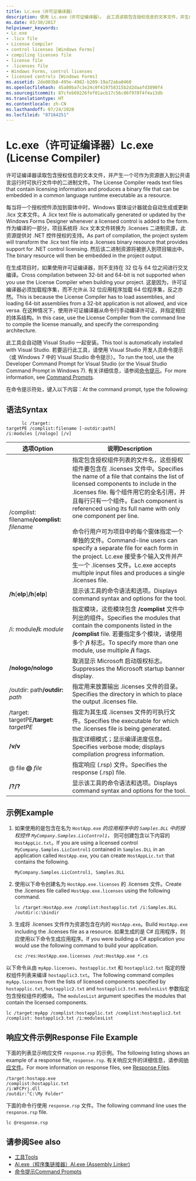 ```yaml
---
title: Lc.exe（许可证编译器）
description: 使用 Lc.exe（许可证编译器）。 此工具读取包含授权信息的文本文件，并生成一个二进制文件作为资源嵌入到 CLR 可执行文件中。
ms.date: 03/30/2017
helpviewer_keywords:
- Lc.exe
- .licx file
- License Compiler
- control licenses [Windows Forms]
- compiling licenses file
- license file
- .licenses file
- Windows Forms, control licenses
- licensed controls [Windows Forms]
ms.assetid: 2de803b8-495e-4982-b209-19a72aba0460
ms.openlocfilehash: 45a80ba7c3e24c0f419758315b2d2daafd3890f4
ms.sourcegitcommit: 87cfeb69226fef01acb17c56c86f978f4f4a13db
ms.translationtype: HT
ms.contentlocale: zh-CN
ms.lasthandoff: 07/24/2020
ms.locfileid: "87164251"
---
```

# <a name="lcexe-license-compiler"></a><span data-ttu-id="77a79-104">Lc.exe（许可证编译器）</span><span class="sxs-lookup"><span data-stu-id="77a79-104">Lc.exe (License Compiler)</span></span>
<span data-ttu-id="77a79-105">许可证编译器读取包含授权信息的文本文件，并产生一个可作为资源嵌入到公共语言运行时可执行文件中的二进制文件。</span><span class="sxs-lookup"><span data-stu-id="77a79-105">The License Compiler reads text files that contain licensing information and produces a binary file that can be embedded in a common language runtime executable as a resource.</span></span>  
  
 <span data-ttu-id="77a79-106">每当将一个授权控件添加到窗体中时，Windows 窗体设计器就会自动生成或更新 .licx 文本文件。</span><span class="sxs-lookup"><span data-stu-id="77a79-106">A .licx text file is automatically generated or updated by the Windows Forms Designer whenever a licensed control is added to the form.</span></span> <span data-ttu-id="77a79-107">作为编译的一部分，项目系统将 .licx 文本文件转换为 .licenses 二进制资源，此资源提供对 .NET 控件授权的支持。</span><span class="sxs-lookup"><span data-stu-id="77a79-107">As part of compilation, the project system will transform the .licx text file into a .licenses binary resource that provides support for .NET control licensing.</span></span> <span data-ttu-id="77a79-108">然后该二进制资源将被嵌入到项目输出中。</span><span class="sxs-lookup"><span data-stu-id="77a79-108">The binary resource will then be embedded in the project output.</span></span>  
  
 <span data-ttu-id="77a79-109">在生成项目时，如果使用许可证编译器，则不支持在 32 位与 64 位之间进行交叉编译。</span><span class="sxs-lookup"><span data-stu-id="77a79-109">Cross compilation between 32-bit and 64-bit is not supported when you use the License Compiler when building your project.</span></span> <span data-ttu-id="77a79-110">这是因为，许可证编译器必须加载程序集，而不允许从 32 位应用程序加载 64 位程序集，反之亦然。</span><span class="sxs-lookup"><span data-stu-id="77a79-110">This is because the License Compiler has to load assemblies, and loading 64-bit assemblies from a 32-bit application is not allowed, and vice versa.</span></span> <span data-ttu-id="77a79-111">在这种情况下，使用许可证编译器从命令行手动编译许可证，并指定相应的体系结构。</span><span class="sxs-lookup"><span data-stu-id="77a79-111">In this case, use the License Compiler from the command line to compile the license manually, and specify the corresponding architecture.</span></span>  
  
 <span data-ttu-id="77a79-112">此工具会自动随 Visual Studio 一起安装。</span><span class="sxs-lookup"><span data-stu-id="77a79-112">This tool is automatically installed with Visual Studio.</span></span> <span data-ttu-id="77a79-113">若要运行此工具，请使用 Visual Studio 开发人员命令提示（或 Windows 7 中的 Visual Studio 命令提示）。</span><span class="sxs-lookup"><span data-stu-id="77a79-113">To run the tool, use the Developer Command Prompt for Visual Studio (or the Visual Studio Command Prompt in Windows 7).</span></span> <span data-ttu-id="77a79-114">有关详细信息，请参阅[命令提示](developer-command-prompt-for-vs.md)。</span><span class="sxs-lookup"><span data-stu-id="77a79-114">For more information, see [Command Prompts](developer-command-prompt-for-vs.md).</span></span>  
  
 <span data-ttu-id="77a79-115">在命令提示符处，键入以下内容：</span><span class="sxs-lookup"><span data-stu-id="77a79-115">At the command prompt, type the following:</span></span>  
  
## <a name="syntax"></a><span data-ttu-id="77a79-116">语法</span><span class="sxs-lookup"><span data-stu-id="77a79-116">Syntax</span></span>  
  
```console
      lc /target:  
targetPE /complist:filename [-outdir:path]  
/i:modules [/nologo] [/v]  
```  
  
|<span data-ttu-id="77a79-117">选项</span><span class="sxs-lookup"><span data-stu-id="77a79-117">Option</span></span>|<span data-ttu-id="77a79-118">说明</span><span class="sxs-lookup"><span data-stu-id="77a79-118">Description</span></span>|  
|------------|-----------------|  
|<span data-ttu-id="77a79-119">/complist: filename</span><span class="sxs-lookup"><span data-stu-id="77a79-119">**/complist:** *filename*</span></span>|<span data-ttu-id="77a79-120">指定包含授权组件列表的文件名，这些授权组件要包含在 .licenses 文件中。</span><span class="sxs-lookup"><span data-stu-id="77a79-120">Specifies the name of a file that contains the list of licensed components to include in the .licenses file.</span></span> <span data-ttu-id="77a79-121">每个组件用它的全名引用，并且每行只有一个组件。</span><span class="sxs-lookup"><span data-stu-id="77a79-121">Each component is referenced using its full name with only one component per line.</span></span><br /><br /> <span data-ttu-id="77a79-122">命令行用户可为项目中的每个窗体指定一个单独的文件。</span><span class="sxs-lookup"><span data-stu-id="77a79-122">Command-line users can specify a separate file for each form in the project.</span></span> <span data-ttu-id="77a79-123">Lc.exe 接受多个输入文件并产生一个 .licenses 文件。</span><span class="sxs-lookup"><span data-stu-id="77a79-123">Lc.exe accepts multiple input files and produces a single .licenses file.</span></span>|  
|<span data-ttu-id="77a79-124">**/h**[**elp**]</span><span class="sxs-lookup"><span data-stu-id="77a79-124">**/h**[**elp**]</span></span>|<span data-ttu-id="77a79-125">显示该工具的命令语法和选项。</span><span class="sxs-lookup"><span data-stu-id="77a79-125">Displays command syntax and options for the tool.</span></span>|  
|<span data-ttu-id="77a79-126">/i: module</span><span class="sxs-lookup"><span data-stu-id="77a79-126">**/i:** *module*</span></span>|<span data-ttu-id="77a79-127">指定模块，这些模块包含 **/complist** 文件中列出的组件。</span><span class="sxs-lookup"><span data-stu-id="77a79-127">Specifies the modules that contain the components listed in the **/complist** file.</span></span> <span data-ttu-id="77a79-128">若要指定多个模块，请使用多个 **/i** 标志。</span><span class="sxs-lookup"><span data-stu-id="77a79-128">To specify more than one module, use multiple **/i** flags.</span></span>|  
|<span data-ttu-id="77a79-129">**/nologo**</span><span class="sxs-lookup"><span data-stu-id="77a79-129">**/nologo**</span></span>|<span data-ttu-id="77a79-130">取消显示 Microsoft 启动版权标志。</span><span class="sxs-lookup"><span data-stu-id="77a79-130">Suppresses the Microsoft startup banner display.</span></span>|  
|<span data-ttu-id="77a79-131">/outdir: path</span><span class="sxs-lookup"><span data-stu-id="77a79-131">**/outdir:** *path*</span></span>|<span data-ttu-id="77a79-132">指定用来放置输出 .licenses 文件的目录。</span><span class="sxs-lookup"><span data-stu-id="77a79-132">Specifies the directory in which to place the output .licenses file.</span></span>|  
|<span data-ttu-id="77a79-133">/target: targetPE</span><span class="sxs-lookup"><span data-stu-id="77a79-133">**/target:** *targetPE*</span></span>|<span data-ttu-id="77a79-134">指定为其生成 .licenses 文件的可执行文件。</span><span class="sxs-lookup"><span data-stu-id="77a79-134">Specifies the executable for which the .licenses file is being generated.</span></span>|  
|<span data-ttu-id="77a79-135">**/v**</span><span class="sxs-lookup"><span data-stu-id="77a79-135">**/v**</span></span>|<span data-ttu-id="77a79-136">指定详细模式；显示编译进度信息。</span><span class="sxs-lookup"><span data-stu-id="77a79-136">Specifies verbose mode; displays compilation progress information.</span></span>|  
|<span data-ttu-id="77a79-137">@ file </span><span class="sxs-lookup"><span data-stu-id="77a79-137">**@** *file*</span></span>|<span data-ttu-id="77a79-138">指定响应 (.rsp) 文件。</span><span class="sxs-lookup"><span data-stu-id="77a79-138">Specifies the response (.rsp) file.</span></span>|  
|<span data-ttu-id="77a79-139">**/?**</span><span class="sxs-lookup"><span data-stu-id="77a79-139">**/?**</span></span>|<span data-ttu-id="77a79-140">显示该工具的命令语法和选项。</span><span class="sxs-lookup"><span data-stu-id="77a79-140">Displays command syntax and options for the tool.</span></span>|  
  
## <a name="example"></a><span data-ttu-id="77a79-141">示例</span><span class="sxs-lookup"><span data-stu-id="77a79-141">Example</span></span>  
  
1. <span data-ttu-id="77a79-142">如果使用的是包含在名为 `HostApp.exe` *的应用程序中的 `Samples.DLL` 中的授权控件 `MyCompany.Samples.LicControl1`，* 则可创建包含以下内容的 `HostAppLic.txt`。</span><span class="sxs-lookup"><span data-stu-id="77a79-142">If you are using a licensed control `MyCompany.Samples.LicControl1` contained in `Samples.DLL` in an application called `HostApp.exe`*,* you can create `HostAppLic.txt` that contains the following.</span></span>  
  
    ```text
    MyCompany.Samples.LicControl1, Samples.DLL  
    ```  
  
2. <span data-ttu-id="77a79-143">使用以下命令创建名为 `HostApp.exe.licenses` 的 .licenses 文件。</span><span class="sxs-lookup"><span data-stu-id="77a79-143">Create the .licenses file called `HostApp.exe.licenses` using the following command.</span></span>  
  
    ```console  
    lc /target:HostApp.exe /complist:hostapplic.txt /i:Samples.DLL /outdir:c:\bindir  
    ```  
  
3. <span data-ttu-id="77a79-144">生成将 .licenses 文件作为资源包含在内的 `HostApp.exe`。</span><span class="sxs-lookup"><span data-stu-id="77a79-144">Build `HostApp.exe` including the .licenses file as a resource.</span></span> <span data-ttu-id="77a79-145">如果生成的是 C# 应用程序，则应使用以下命令生成应用程序。</span><span class="sxs-lookup"><span data-stu-id="77a79-145">If you were building a C# application you would use the following command to build your application.</span></span>  
  
    ```console
    csc /res:HostApp.exe.licenses /out:HostApp.exe *.cs  
    ```  
  
 <span data-ttu-id="77a79-146">以下命令从由 `myApp.licenses`、`hostapplic.txt` 和 `hostapplic2.txt` 指定的授权组件列表来编译 `hostapplic3.txt`。</span><span class="sxs-lookup"><span data-stu-id="77a79-146">The following command compiles `myApp.licenses` from the lists of licensed components specified by `hostapplic.txt`, `hostapplic2.txt` and `hostapplic3.txt`.</span></span> <span data-ttu-id="77a79-147">`modulesList` 参数指定包含授权组件的模块。</span><span class="sxs-lookup"><span data-stu-id="77a79-147">The `modulesList` argument specifies the modules that contain the licensed components.</span></span>  
  
```console  
lc /target:myApp /complist:hostapplic.txt /complist:hostapplic2.txt /complist: hostapplic3.txt /i:modulesList  
```  
  
## <a name="response-file-example"></a><span data-ttu-id="77a79-148">响应文件示例</span><span class="sxs-lookup"><span data-stu-id="77a79-148">Response File Example</span></span>  
 <span data-ttu-id="77a79-149">下面的列表显示响应文件 `response.rsp` 的示例。</span><span class="sxs-lookup"><span data-stu-id="77a79-149">The following listing shows an example of a response file, `response.rsp`.</span></span> <span data-ttu-id="77a79-150">有关响应文件的详细信息，请参阅[响应文件](/visualstudio/msbuild/msbuild-response-files)。</span><span class="sxs-lookup"><span data-stu-id="77a79-150">For more information on response files, see [Response Files](/visualstudio/msbuild/msbuild-response-files).</span></span>  
  
```text  
/target:hostapp.exe  
/complist:hostapplic.txt
/i:WFCPrj.dll
/outdir:"C:\My Folder"  
```  
  
 <span data-ttu-id="77a79-151">下面的命令行使用 `response.rsp` 文件。</span><span class="sxs-lookup"><span data-stu-id="77a79-151">The following command line uses the `response.rsp` file.</span></span>  
  
```console  
lc @response.rsp  
```  
  
## <a name="see-also"></a><span data-ttu-id="77a79-152">请参阅</span><span class="sxs-lookup"><span data-stu-id="77a79-152">See also</span></span>

- [<span data-ttu-id="77a79-153">工具</span><span class="sxs-lookup"><span data-stu-id="77a79-153">Tools</span></span>](index.md)
- [<span data-ttu-id="77a79-154">Al.exe（程序集链接器）</span><span class="sxs-lookup"><span data-stu-id="77a79-154">Al.exe (Assembly Linker)</span></span>](al-exe-assembly-linker.md)
- [<span data-ttu-id="77a79-155">命令提示</span><span class="sxs-lookup"><span data-stu-id="77a79-155">Command Prompts</span></span>](developer-command-prompt-for-vs.md)
